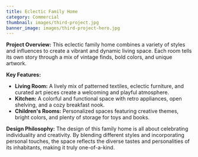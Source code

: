 ```yaml
---
title: Eclectic Family Home
category: Commercial
thumbnail: images/third-project.jpg
banner_image: images/third-project-hero.jpg
---
```


**Project Overview:**
This eclectic family home combines a variety of styles and influences to create a vibrant and dynamic living space. Each room tells its own story through a mix of vintage finds, bold colors, and unique artwork.

**Key Features:**

- **Living Room:** A lively mix of patterned textiles, eclectic furniture, and curated art pieces create a welcoming and playful atmosphere.
- **Kitchen:** A colorful and functional space with retro appliances, open shelving, and a cozy breakfast nook.
- **Children's Rooms:** Personalized spaces featuring creative themes, bright colors, and plenty of storage for toys and books.

**Design Philosophy:**
The design of this family home is all about celebrating individuality and creativity. By blending different styles and incorporating personal touches, the space reflects the diverse tastes and personalities of its inhabitants, making it truly one-of-a-kind.
